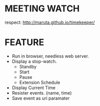 # MEETING WATCH

respect: http://maruta.github.io/timekeeper/

# FEATURE

* Run in browser, needless web server.
* Display a stop-watch.
   * Standby
   * Start
   * Pause
   * Extension Schedule
* Display Current Time
* Resister events. (name, time)
* Save event as uri paramater
